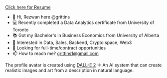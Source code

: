 [Click here for Resume](https://grittins.github.io/Resume/)

- 👋 Hi, Rezwan here @grittins
- 💻 Recently completed a Data Analytics certificate from University of Toronto
- 📚 Got my Bachelor's in Business Economics from University of Alberta
- 👀 Interested in Data, Sales, Backend, Crypto space, Web3
- 🔎 Looking for full-time/contract opportunities
- 📫 How to reach me? grittins1@gmail.com


The profile avatar is created using [DALL-E 2](https://openai.com/dall-e-2/) -> An AI system that can create realistic images and art from a description in natural language.


<!---
grittins/grittins is a ✨ special ✨ repository because its `README.md` (this file) appears on your GitHub profile.
You can click the Preview link to take a look at your changes.
--->

